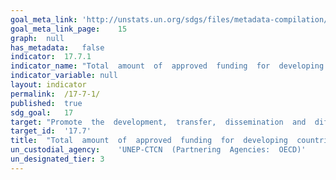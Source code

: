 ```yaml
---	
goal_meta_link:	'http://unstats.un.org/sdgs/files/metadata-compilation/Metadata-Goal-17.pdf'
goal_meta_link_page:	15
graph:	null
has_metadata:	false
indicator:	17.7.1
indicator_name:	"Total  amount  of  approved  funding  for  developing  countries  to  promote  the  development,  transfer,  dissemination  and  diffusion  of  environmentally  sound  technologies"
indicator_variable:	null
layout:	indicator
permalink:	/17-7-1/
published:	true  
sdg_goal:	17
target:	"Promote  the  development,  transfer,  dissemination  and  diffusion  of  environmentally  sound  technologies  to  developing  countries  on  favourable  terms,  including  on  concessional  and  preferential  terms,  as  mutually  agreed."
target_id:	'17.7'
title:	"Total  amount  of  approved  funding  for  developing  countries  to  promote  the  development,  transfer,  dissemination  and  diffusion  of  environmentally  sound  technologies"
un_custodial_agency:	'UNEP-CTCN  (Partnering  Agencies:  OECD)'
un_designated_tier:	3
---	
```

